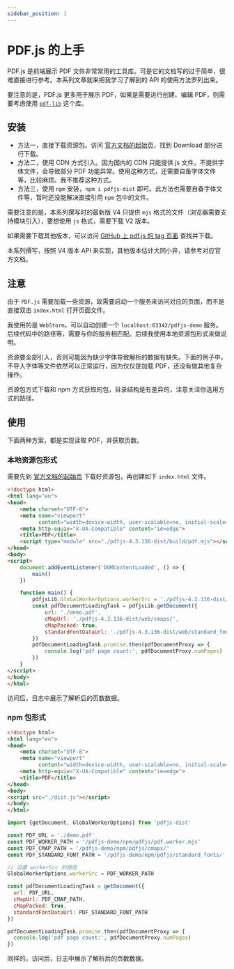 ```yaml
---
sidebar_position: 1
---
```


# PDF.js 的上手

PDF.js 是前端展示 PDF 文件非常常用的工具库。可是它的文档写的过于简单，很难直接进行参考。本系列文章就来把我学习了解到的 API 的使用方法罗列出来。

要注意的是，PDF.js 更多用于展示 PDF，如果是需要进行创建、编辑 PDF，则需要考虑使用 [`pdf-lib`](https://pdf-lib.js.org/) 这个库。

## 安装

* 方法一，直接下载资源包。访问 [官方文档的起始页](https://mozilla.github.io/pdf.js/getting_started/)，找到 Download 部分进行下载。
* 方法二，使用 CDN 方式引入。因为国内的 CDN 只能提供 js 文件，不提供字体文件，会导致部分 PDF 功能异常。使用这种方式，还需要自备字体文件等，比较麻烦。我不推荐这种方式。
* 方法三，使用 `npm` 安装，`npm i pdfjs-dist` 即可。此方法也需要自备字体文件等，暂时还没能解决直接引用 `npm` 包中的文件。

需要注意的是，本系列撰写时的最新版 V4 只提供 `mjs` 格式的文件（浏览器需要支持模块引入），要想使用 `js` 格式，需要下载 V2 版本。

如果需要下载其他版本，可以访问 [GitHub 上 pdf.js 的 tag 页面](https://github.com/mozilla/pdf.js/tags) 查找并下载。

本系列撰写，按照 V4 版本 API 来实现，其他版本估计大同小异，请参考对应官方文档。

## 注意

由于 `PDF.js` 需要加载一些资源，故需要启动一个服务来访问对应的页面，而不是直接双击 `index.html` 打开页面文件。

我使用的是 `WebStorm`，可以自动创建一个 `localhost:63342/pdfjs-demo` 服务。后续代码中的路径等，需要与你的服务相匹配。后续我使用本地资源包形式来做说明。

资源要全部引入，否则可能因为缺少字体导致解析的数据有缺失。下面的例子中，不导入字体等文件依然可以正常运行，因为仅仅是加载 PDF，还没有做其他复杂操作。

资源包方式下载和 npm 方式获取的包，目录结构是有差异的，注意关注你选用方式的路径。

## 使用

下面两种方案，都是实现读取 PDF，并获取页数。

### 本地资源包形式

需要先到 [官方文档的起始页](https://mozilla.github.io/pdf.js/getting_started/) 下载好资源包，再创建如下 `index.html` 文件。

```html
<!doctype html>
<html lang="en">
<head>
    <meta charset="UTF-8">
    <meta name="viewport"
          content="width=device-width, user-scalable=no, initial-scale=1.0, maximum-scale=1.0, minimum-scale=1.0">
    <meta http-equiv="X-UA-Compatible" content="ie=edge">
    <title>PDF</title>
    <script type="module" src="./pdfjs-4.3.136-dist/build/pdf.mjs"></script>
</head>
<body>
<script>
    document.addEventListener('DOMContentLoaded', () => {
        main()
    })

    function main() {
        pdfjsLib.GlobalWorkerOptions.workerSrc = './pdfjs-4.3.136-dist/build/pdf.worker.mjs'
        const pdfDocumentLoadingTask = pdfjsLib.getDocument({
            url: './demo.pdf',
            cMapUrl: './pdfjs-4.3.136-dist/web/cmaps/',
            cMapPacked: true,
            standardFontDataUrl: './pdfjs-4.3.136-dist/web/standard_fonts/',
        })
        pdfDocumentLoadingTask.promise.then(pdfDocumentProxy => {
            console.log('pdf page count:', pdfDocumentProxy.numPages)
        })
    }
</script>
</body>
</html>


```

访问后，日志中展示了解析后的页数数据。

### npm 包形式

```html
<!doctype html>
<html lang="en">
<head>
    <meta charset="UTF-8">
    <meta name="viewport"
          content="width=device-width, user-scalable=no, initial-scale=1.0, maximum-scale=1.0, minimum-scale=1.0">
    <meta http-equiv="X-UA-Compatible" content="ie=edge">
    <title>PDF</title>
</head>
<body>
<script src="./dist.js"></script>
</body>
</html>
```

```js
import {getDocument, GlobalWorkerOptions} from 'pdfjs-dist'

const PDF_URL = './demo.pdf'
const PDF_WORKER_PATH = '/pdfjs-demo/npm/pdfjs/pdf.worker.mjs'
const PDF_CMAP_PATH = '/pdfjs-demo/npm/pdfjs/cmaps/'
const PDF_STANDARD_FONT_PATH = '/pdfjs-demo/npm/pdfjs/standard_fonts/'

// 设置 workerSrc 的路径
GlobalWorkerOptions.workerSrc = PDF_WORKER_PATH

const pdfDocumentLoadingTask = getDocument({
  url: PDF_URL,
  cMapUrl: PDF_CMAP_PATH,
  cMapPacked: true,
  standardFontDataUrl: PDF_STANDARD_FONT_PATH
})

pdfDocumentLoadingTask.promise.then(pdfDocumentProxy => {
  console.log('pdf page count:', pdfDocumentProxy.numPages)
})
```

同样的，访问后，日志中展示了解析后的页数数据。
